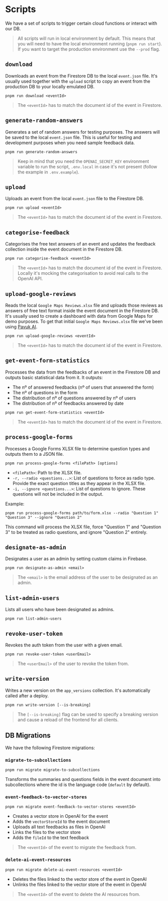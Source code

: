 # Scripts

We have a set of scripts to trigger certain cloud functions or interact with our DB.

> All scripts will run in local environment by default. This means that you will need to have the local environment running (`pnpm run start`).
> If you want to target the production environment use the `--prod` flag.

## `download`

Downloads an event from the Firestore DB to the local `event.json` file.
It's usually used together with the `upload` script to copy an event from the production DB to your locally emulated DB.

```shell
pnpm run download <eventId>
```

> The `<eventId>` has to match the document id of the event in Firestore.

## `generate-random-answers`

Generates a set of random answers for testing purposes. The answers will be saved to the local `event.json` file.
This is useful for testing and development purposes when you need sample feedback data.

```shell
pnpm run generate-random-answers
```

> Keep in mind that you need the `OPENAI_SECRET_KEY` environment variable to run the script, `.env.local` in case it's not present (follow the example in `.env.example`).

## `upload`

Uploads an event from the local `event.json` file to the Firestore DB.

```shell
pnpm run upload <eventId>
```

> The `<eventId>` has to match the document id of the event in Firestore.

## `categorise-feedback`

Categorises the free text answers of an event and updates the feedback collection inside the event document in the Firestore DB.

```shell
pnpm run categorise-feedback <eventId>
```

> The `<eventId>` has to match the document id of the event in Firestore.
> Locally it's mocking the categorisation to avoid real calls to the OpenAI API.

## `upload-google-reviews`

Reads the local `Google Maps Reviews.xlsx` file and uploads those reviews as answers of free text format inside the event document in the Firestore DB.
It's usually used to create a dashboard with data from Google Maps for demo purposes.
To get that initial `Google Maps Reviews.xlsx` file we've been using [Pavuk AI](https://pavuk.ai/).

```shell
pnpm run upload-google-reviews <eventId>
```

> The `<eventId>` has to match the document id of the event in Firestore.

## `get-event-form-statistics`

Processes the data from the feedbacks of an event in the Firestore DB and outputs basic statistical data from it.
It outputs:

- The nº of answered feedbacks (nº of users that answered the form)
- The nº of questions in the form
- The distribution of nº of questions answered by nº of users
- The distribution of nº of feedbacks answered by date

```shell
pnpm run get-event-form-statistics <eventId>
```

> The `<eventId>` has to match the document id of the event in Firestore.

## `process-google-forms`

Processes a Google Forms XLSX file to determine question types and outputs them to a JSON file.

```shell
pnpm run process-google-forms <filePath> [options]
```

- `<filePath>`: Path to the XLSX file.
- `-r, --radio <questions...>`: List of questions to force as radio type. Provide the exact question titles as they appear in the XLSX file.
- `-i, --ignore <questions...>`: List of questions to ignore. These questions will not be included in the output.

Example:

```shell
pnpm run process-google-forms path/to/form.xlsx --radio "Question 1" "Question 3" --ignore "Question 2"
```

This command will process the XLSX file, force "Question 1" and "Question 3" to be treated as radio questions, and ignore "Question 2" entirely.

## `designate-as-admin`

Designates a user as an admin by setting custom claims in Firebase.

```shell
pnpm run designate-as-admin <email>
```

> The `<email>` is the email address of the user to be designated as an admin.

## `list-admin-users`

Lists all users who have been designated as admins.

```shell
pnpm run list-admin-users
```

## `revoke-user-token`

Revokes the auth token from the user with a given email.

```shell
pnpm run revoke-user-token <userEmail>
```

> The `<userEmail>` of the user to revoke the token from.

## `write-version`

Writes a new version on the `app_versions` collection.
It's automatically called after a deploy.

```shell
pnpm run write-version [--is-breaking]
```

> The `[--is-breaking]` flag can be used to specify a breaking version and cause a reload of the frontend for all clients.

## DB Migrations

We have the following Firestore migrations:

### `migrate-to-subcollections`

```shell
pnpm run migrate migrate-to-subcollections
```

Transforms the summaries and questions fields in the event document into subcollections where the id is the language code (`default` by default).

### `event-feedback-to-vector-stores`

```shell
pnpm run migrate event-feedback-to-vector-stores <eventId>
```

- Creates a vector store in OpenAI for the event
- Adds the `vectorStoreId` to the event document
- Uploads all text feedbacks as files in OpenAI
- Links the files to the vector store
- Adds the `fileId` to the text feedback

> The `<eventId>` of the event to migrate the feedback from.

### `delete-ai-event-resources`

```shell
pnpm run migrate delete-ai-event-resources <eventId>
```

- Deletes the files linked to the vector store of the event in OpenAI
- Unlinks the files linked to the vector store of the event in OpenAI

> The `<eventId>` of the event to delete the AI resources from.
